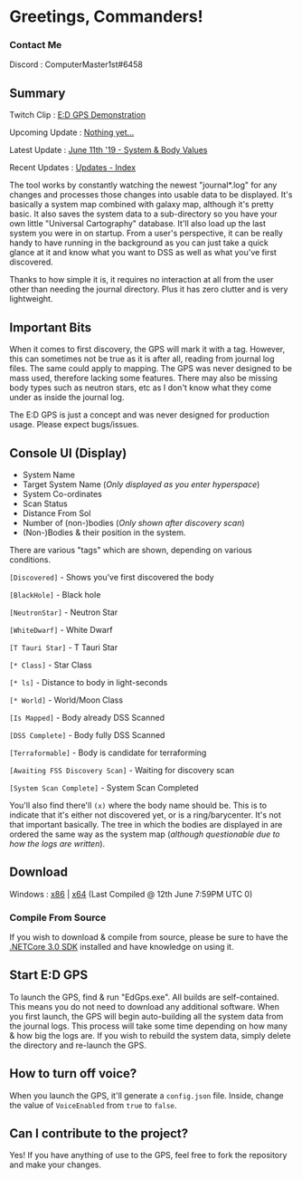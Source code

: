 # Greetings, Commanders!

### Contact Me
Discord : ComputerMaster1st#6458

## Summary
Twitch Clip : [E:D GPS Demonstration](https://www.twitch.tv/videos/430282763)

Upcoming Update : [Nothing yet...](https://github.com/ComputerMaster1st/EdGPS/wiki/Upcoming!)

Latest Update : [June 11th '19 - System & Body Values](https://github.com/ComputerMaster1st/EdGPS/wiki/June-11th-'19)

Recent Updates : [Updates - Index](https://github.com/ComputerMaster1st/EdGPS/wiki)

The tool works by constantly watching the newest "journal*.log" for any changes and processes those changes into usable data to be displayed. It's basically a system map combined with galaxy map, although it's pretty basic. It also saves the system data to a sub-directory so you have your own little "Universal Cartography" database. It'll also load up the last system you were in on startup. From a user's perspective, it can be really handy to have running in the background as you can just take a quick glance at it and know what you want to DSS as well as what you've first discovered.

Thanks to how simple it is, it requires no interaction at all from the user other than needing the journal directory. Plus it has zero clutter and is very lightweight.

## Important Bits
When it comes to first discovery, the GPS will mark it with a tag. However, this can sometimes not be true as it is after all, reading from journal log files. The same could apply to mapping. The GPS was never designed to be mass used, therefore lacking some features. There may also be missing body types such as neutron stars, etc as I don't know what they come under as inside the journal log.

The E:D GPS is just a concept and was never designed for production usage. Please expect bugs/issues.

## Console UI (Display)

* System Name
* Target System Name (*Only displayed as you enter hyperspace*)
* System Co-ordinates
* Scan Status
* Distance From Sol
* Number of (non-)bodies (*Only shown after discovery scan*)
* (Non-)Bodies & their position in the system.

There are various "tags" which are shown, depending on various conditions.

`[Discovered]` - Shows you've first discovered the body

`[BlackHole]` - Black hole

`[NeutronStar]` - Neutron Star

`[WhiteDwarf]` - White Dwarf

`[T Tauri Star]` - T Tauri Star

`[* Class]` - Star Class

`[* ls]` - Distance to body in light-seconds

`[* World]` - World/Moon Class

`[Is Mapped]` - Body already DSS Scanned

`[DSS Complete]` - Body fully DSS Scanned

`[Terraformable]` - Body is candidate for terraforming

`[Awaiting FSS Discovery Scan]` - Waiting for discovery scan

`[System Scan Complete]` - System Scan Completed

You'll also find there'll `(x)` where the body name should be. This is to indicate that it's either not discovered yet, or is a ring/barycenter. It's not that important basically. The tree in which the bodies are displayed in are ordered the same way as the system map (*although questionable due to how the logs are written*).

## Download
Windows : [x86](https://www.dropbox.com/s/xrwtf94y4f71njx/EdGPS-x86.zip?dl=0) | [x64](https://www.dropbox.com/s/cumn62aeyiewyjj/EdGPS-x64.zip?dl=0) (Last Compiled @ 12th June 7:59PM UTC 0)

### Compile From Source
If you wish to download & compile from source, please be sure to have the [.NETCore 3.0 SDK](https://dotnet.microsoft.com/download) installed and have knowledge on using it.

## Start E:D GPS
To launch the GPS, find & run "EdGps.exe". All builds are self-contained. This means you do not need to download any additional software. When you first launch, the GPS will begin auto-building all the system data from the journal logs. This process will take some time depending on how many & how big the logs are. If you wish to rebuild the system data, simply delete the directory and re-launch the GPS.

## How to turn off voice?
When you launch the GPS, it'll generate a `config.json` file. Inside, change the value of `VoiceEnabled` from `true` to `false`.

## Can I contribute to the project?
Yes! If you have anything of use to the GPS, feel free to fork the repository and make your changes.

